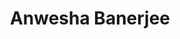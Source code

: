 ---
layout: page
title: Anwesha Banerjee
position: PhD student
joining: Aug 2021 - Present
description:  My research interests include Novel Class Discovery.
mail: anweshabaner@iisc.ac.in
img: /assets/img/anwesha.jpeg
importance: 3
category: current
redirect: https://in.linkedin.com/in/anwesha-banerjee-656318104
address: #C-320, Dept of  Electrical Engineering, IISc, Bangalore
scholar: 
orcid: 
linkedin: https://in.linkedin.com/in/anwesha-banerjee-656318104
github: #https://github.com/manogna-s
twitter: #https://twitter.com/Manogna_S
youtube: 
webpage: #https://manogna-s.github.io
---